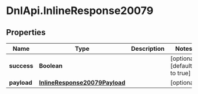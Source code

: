 # DnlApi.InlineResponse20079

## Properties
Name | Type | Description | Notes
------------ | ------------- | ------------- | -------------
**success** | **Boolean** |  | [optional] [default to true]
**payload** | [**InlineResponse20079Payload**](InlineResponse20079Payload.md) |  | [optional] 


